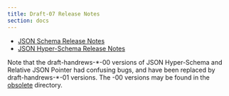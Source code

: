 ```yaml
---
title: Draft-07 Release Notes
section: docs
---
```


- [JSON Schema Release Notes](/draft-07/json-schema-release-notes)
- [JSON Hyper-Schema Release Notes](/draft-07/json-hyper-schema-release-notes)

Note that the draft-handrews-\*-00 versions of JSON Hyper-Schema and Relative JSON Pointer had confusing bugs, and have been replaced by draft-handrews-\*-01 versions. The -00 versions may be found in the [obsolete](obsolete) directory.
